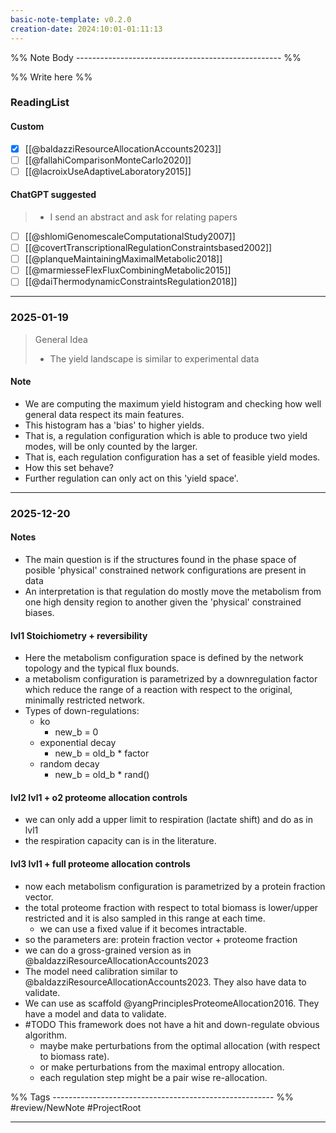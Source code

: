 ```yaml
---
basic-note-template: v0.2.0
creation-date: 2024:10:01-01:11:13
---
```


%% Note Body --------------------------------------------------- %%

%% Write here %%

### ReadingList


#### Custom
- [x] [[@baldazziResourceAllocationAccounts2023]]
- [ ] [[@fallahiComparisonMonteCarlo2020]]
- [ ] [[@lacroixUseAdaptiveLaboratory2015]]

#### ChatGPT suggested

> - I send an abstract and ask for relating papers

- [ ] [[@shlomiGenomescaleComputationalStudy2007]]
- [ ] [[@covertTranscriptionalRegulationConstraintsbased2002]]
- [ ] [[@planqueMaintainingMaximalMetabolic2018]]
- [ ] [[@marmiesseFlexFluxCombiningMetabolic2015]]
- [ ] [[@daiThermodynamicConstraintsRegulation2018]]

***
### 2025-01-19

> General Idea
> - The yield landscape is similar to experimental data

#### Note

- We are computing the maximum yield histogram and checking how well general data respect its main features. 
- This histogram has a 'bias' to higher yields.
- That is, a regulation configuration which is able to produce two yield modes, will be only counted by the larger. 
- That is, each regulation configuration has a set of feasible yield modes. 
- How this set behave? 
- Further regulation can only act on this 'yield space'. 


***
### 2025-12-20

#### Notes

- The main question is if the structures found in the  phase space of posible 'physical' constrained network configurations are present in data
- An interpretation is that regulation do mostly move the metabolism from one high density region to another given the 'physical' constrained biases. 

#### lvl1 Stoichiometry + reversibility
- Here the metabolism configuration space is defined by the network topology and the typical flux bounds.
- a metabolism configuration is parametrized by a downregulation factor which reduce the range of a reaction with respect to the original, minimally restricted network.
- Types of down-regulations:
	- ko
		- new_b = 0
	- exponential decay
		- new_b = old_b * factor
	- random decay
		- new_b = old_b * rand()

#### lvl2 lvl1 + o2 proteome allocation controls
- we can only add a upper limit to respiration (lactate shift) and do as in lvl1
- the respiration capacity can is in the literature.

#### lvl3 lvl1 + full proteome allocation controls
- now each metabolism configuration is parametrized by a protein fraction vector.
- the total proteome fraction with respect to total biomass is lower/upper restricted and it is also sampled in this range at each time.
	- we can use a fixed value if it becomes intractable.
- so the parameters are: protein fraction vector + proteome fraction
- we can do a gross-grained version as in @baldazziResourceAllocationAccounts2023
- The model need calibration similar to @baldazziResourceAllocationAccounts2023. They also have data to validate.
- We can use as scaffold  @yangPrinciplesProteomeAllocation2016. They have a model and data to validate.
- #TODO This framework does not have a hit and down-regulate obvious algorithm.  
	- maybe make perturbations from the optimal allocation (with respect to biomass rate).
	- or make perturbations from the maximal entropy allocation. 
	- each regulation step might be a pair wise re-allocation.




%% Tags ------------------------------------------------------- %%
#review/NewNote
#ProjectRoot 
___
